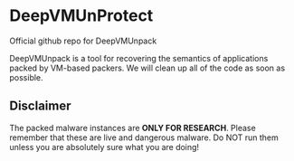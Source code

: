 # DeepVMUnProtect

Official github repo for DeepVMUnpack

DeepVMUnpack is a tool for recovering the semantics of applications packed by VM-based packers. We will clean up all of the code as soon as possible.


## Disclaimer

The packed malware instances are **ONLY FOR RESEARCH**. Please remember that these are live and dangerous malware. Do NOT run them unless you are absolutely sure what you are doing!
